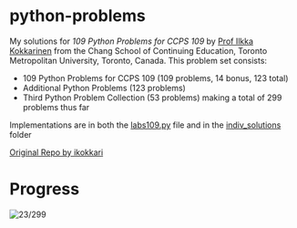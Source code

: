 # python-problems
My solutions for *109 Python Problems for CCPS 109* by [Prof Ilkka Kokkarinen](https://www.cs.ryerson.ca/~ikokkari/) from the Chang School of Continuing Education, Toronto Metropolitan University, Toronto, Canada. This problem set consists:
* 109 Python Problems for CCPS 109 (109 problems, 14 bonus, 123 total)
* Additional Python Problems (123 problems)
* Third Python Problem Collection (53 problems)
making a total of 299 problems thus far

Implementations are in both the [labs109.py](labs109.py) file and in the [indiv_solutions](indiv_solutions/) folder

[Original Repo by ikokkari](https://github.com/ikokkari/PythonProblems)

# Progress
![23/299](https://progress-bar.xyz/7?title=23/299)<!-- FILECOUNT -->
